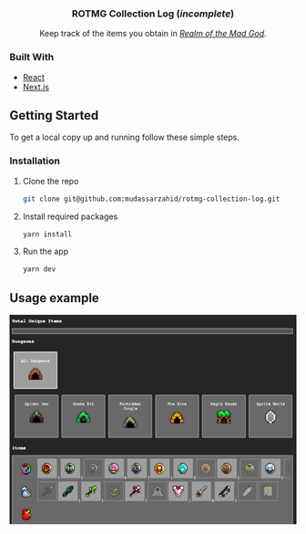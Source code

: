 <p align="center">
<h3 align="center">ROTMG Collection Log (<i>incomplete</i>)</h3>
  <p align="center">
  Keep track of the items you obtain in <i><a title="ROTMG" href="https://en.wikipedia.org/wiki/Realm_of_the_Mad_God" target="_blank" rel="noreferrer">Realm of the Mad God</a></i>.
    <br />
</p>

### Built With

* [React](https://github.com/facebook/react)
* [Next.js](https://github.com/vercel/next.js/)


## Getting Started

To get a local copy up and running follow these simple steps.


### Installation

1. Clone the repo
   ```sh
   git clone git@github.com:mudassarzahid/rotmg-collection-log.git
   ```
2. Install required packages
   ```sh
   yarn install
   ```
3. Run the app
   ```sh
   yarn dev
   ```


## Usage example
<span align="center">
<img src="public/example.png" alt="example">
</span>

